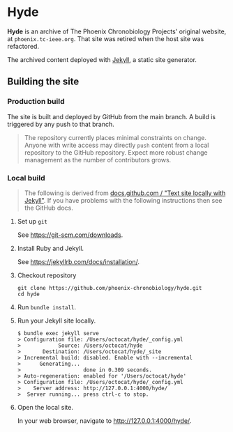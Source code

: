 # Hyde

**Hyde** is an archive of The Phoenix Chronobiology Projects' original website, at `phoenix.tc-ieee.org`. That site was retired when the host site was refactored.

The archived content deployed with <a href="https://jekyllrb.com" target="_blank">Jekyll</a>, a static site generator.

## Building the site

### Production build

The site is built and deployed by GitHub from the main branch. A build is triggered by any push to that branch.

> The repository currently places minimal constraints on change. Anyone with write access may directly `push` content from a local repository to the GitHub repository. Expect more robust change management as the number of contributors grows. 

### Local build

>   The following is derived from [docs.github.com / "Text site locally with Jekyll"](https://docs.github.com/en/pages/setting-up-a-github-pages-site-with-jekyll/testing-your-github-pages-site-locally-with-jekyll). If you have problems with the following instructions then see the GitHub docs.

1. Set up `git`

    See <a href="https://git-scm.com/downloads" target="_blank">https://git-scm.com/downloads</a>.

1. Install Ruby and Jekyll.

    See <a href="https://jekyllrb.com/docs/installation/" target="_blank">https://jekyllrb.com/docs/installation/</a>.

1. Checkout repository

    ```
    git clone https://github.com/phoenix-chronobiology/hyde.git
    cd hyde
    ```

1. Run `bundle install`.

1. Run your Jekyll site locally.

    ```
    $ bundle exec jekyll serve
    > Configuration file: /Users/octocat/hyde/_config.yml
    >            Source: /Users/octocat/hyde
    >       Destination: /Users/octocat/hyde/_site
    > Incremental build: disabled. Enable with --incremental
    >      Generating...
    >                    done in 0.309 seconds.
    > Auto-regeneration: enabled for '/Users/octocat/hyde'
    > Configuration file: /Users/octocat/hyde/_config.yml
    >    Server address: http://127.0.0.1:4000/hyde/
    >  Server running... press ctrl-c to stop.
    ```

1. Open the local site.

    In your web browser, navigate to <a href="http://127.0.0.1:4000/hyde/" target="_blank">http://127.0.0.1:4000/hyde/</a>.
